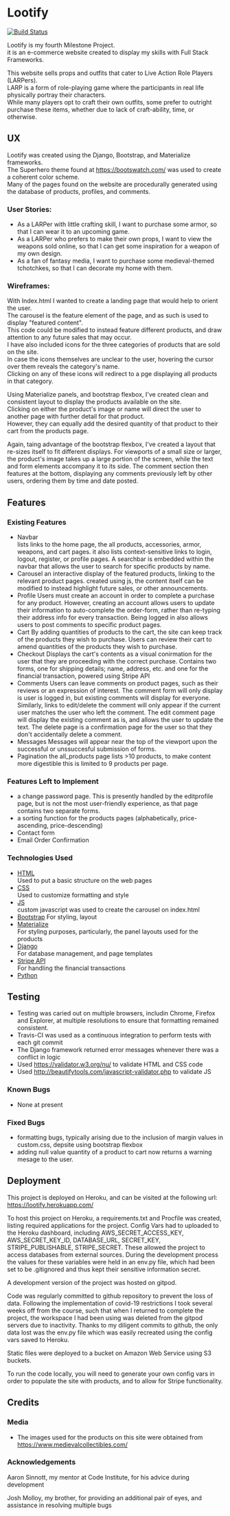 
# Lootify

[![Build Status](https://travis-ci.org/BrendanMolloy/milestone4.svg?branch=master)](https://travis-ci.org/BrendanMolloy/milestone4)

Lootify is my fourth Milestone Project. <br>
it is an e-commerce website created to display my skills with Full Stack Frameworks.<br>

This website sells props and outfits that cater to Live Action Role Players (LARPers).<br>
LARP is a form of role-playing game where the participants in real life physically portray their characters.<br>
While many players opt to craft their own outfits, some prefer to outright purchase these items, whether due to lack of craft-ability, time, or otherwise.


## UX

Lootify was created using the Django, Bootstrap, and Materialize frameworks.<br>
The Superhero theme found at https://bootswatch.com/ was used to create a coherent color scheme. <br>
Many of the pages found on the website are procedurally generated using the database of products, profiles, and comments.

### User Stories:

* As a LARPer with little crafting skill, I want to purchase some armor, so that I can wear it to an upcoming game.
* As a LARPer who prefers to make their own props, I want to view the weapons sold online, so that I can get some inspiration for a weapon of my own design.
* As a fan of fantasy media, I want to purchase some medieval-themed tchotchkes, so that I can decorate my home with them.

### Wireframes:

<!-- ![](/images/wireframes-index.png) -->

With Index.html I wanted to create a landing page that would help to orient the user. <br>
The carousel is the feature element of the page, and as such is used to display "featured content". <br>
This code could be modified to instead feature different products, and draw attention to any future sales that may occur.
<br>
I have also included icons for the three categories of products that are sold on the site.<br>
In case the icons themselves are unclear to the user, hovering the cursor over them reveals the category's name.<br>
Clicking on any of these icons will redirect to a pge displaying all products in that category.<br>

<!-- ![](/images/wireframes-products.png) -->

Using Materialize panels, and bootstrap flexbox, 
I've created clean and consistent layout to display the products available on the site.<br>
Clicking on either the product's image or name will direct the user to another page with further detail for that product.<br>
However, they can equally add the desired quantity of that product to their cart from the products page.

<!-- ![](/images/wireframes-productdetail.png) -->

Again, taing advantage of the bootstrap flexbox, I've created a layout that re-sizes itself to fit different displays.
For viewports of a small size or larger, the product's image takes up a large portion of the screen, 
while the text and form elements accompany it to its side.
The comment section then features at the bottom, 
displaying any comments previously left by other users, ordering them by time and date posted.

## Features

### Existing Features

* Navbar  
    lists links to the home page, the all products, accessories, armor, weapons, and cart pages.
    it also lists context-sensitive links to login, logout, register, or profile pages.
    A searchbar is embedded within the navbar that allows the user to search for specific products by name.
* Carousel
    an interactive display of the featured products, linking to the relevant product pages.
    created using js, the content itself can be modified to instead highlight future sales, or other announcements.
* Profile 
    Users must create an account in order to complete a purchase for any product.
    However, creating an account allows users to update their information to auto-complete the order-form, rather than re-typing their address info for every transaction.
    Being logged in also allows users to post comments to specific product pages.
* Cart 
    By adding quantities of products to the cart, the site can keep track of the products they wish to purchase.
    Users can review their cart to amend quantities of the products they wish to purchase.
* Checkout 
    Displays the cart's contents as a visual conirmation for the user that they are proceeding with the correct purchase.
    Contains two forms, one for shipping details; name, address, etc. and one for the financial transaction, powered using Stripe API
* Comments 
    Users can leave comments on product pages, such as their reviews or an expression of interest.
    The comment form will only display is user is logged in, but existing comments will display for everyone.
    Similarly, links to edit/delete the comment will only appear if the current user matches the user who left the comment. 
    The edit comment page will display the existing comment as is, and allows the user to update the text.
    The delete page is a confirmation page for the user so that they don't accidentally delete a comment.
* Messages
    Messages will appear near the top of the viewport upon the successful or unssuccesful submission of forms.
* Pagination
    the all_products page lists >10 products, to make content more digestible this is limited to 9 products per page.

### Features Left to Implement

* a change password page. This is presently handled by the editprofile page, but is not the most user-friendly experience, as that page contains two separate forms.
* a sorting function for the products pages (alphabetically, price-ascending, price-descending)
* Contact form
* Email Order Confirmation

### Technologies Used

* [HTML](https://html.com/)  
    Used to put a basic structure on the web pages
* [CSS](https://en.wikipedia.org/wiki/Cascading_Style_Sheets)  
    Used to customize formatting and style
* [JS](https://www.javascript.com/)  
    custom javascript was used to create the carousel on index.html
* [Bootstrap](https://getbootstrap.com/)
    For styling, layout
* [Materialize](https://materializecss.com/)  
    For styling purposes, particularly, the panel layouts used for the products
* [Django](https://www.djangoproject.com/)  
    For database management, and page templates
* [Stripe API](https://stripe.com/ie)  
    For handling the financial transactions
* [Python](https://www.python.org/)  
    
## Testing

* Testing was caried out on multiple browsers, includin Chrome, Firefox and Explorer, at multiple resolutions to ensure that formatting remained consistent.
* Travis-CI was used as a continuous integration to perform tests with each git commit
* The Django framework returned error messages whenever there was a conflict in logic
* Used https://validator.w3.org/nu/ to validate HTML and CSS code
* Used http://beautifytools.com/javascript-validator.php to validate JS


### Known Bugs
* None at present

### Fixed Bugs
* formatting bugs, typically arising due to the inclusion of margin values in custom.css, depsite using bootstrap flexbox
* adding null value quantity of a product to cart now returns a warning mesage to the user.

## Deployment
This project is deployed on Heroku, and can be visited at the following url:  
    https://lootify.herokuapp.com/

To host this project on Heroku, a requirements.txt and Procfile was created, listing required applications for the project.
Config Vars had to uploaded to the Heroku dashboard, including 
AWS_SECRET_ACCESS_KEY, AWS_SECRET_KEY_ID, DATABASE_URL, SECRET_KEY, STRIPE_PUBLISHABLE, STRIPE_SECRET.
These allowed the project to access databases from external sources. 
During the development process the values for these variables were held in an env.py file, 
which had been set to be .gitignored and thus kept their sensitive information secret.

A development version of the project was hosted on gitpod. 

Code was regularly committed to github repository to prevent the loss of data.
Following the implementation of covid-19 restrictions I took several weeks off from the course, 
such that when I returned to complete the project, 
the workspace I had been using was deleted from the gitpod servers due to inactivity.
Thanks to my diligent commits to github, the only data lost was the env.py file 
which was easily recreated using the config vars saved to Heroku.

Static files were deployed to a bucket on Amazon Web Service using S3 buckets.

To run the code locally, you will need to generate your own config vars in order to populate the site with products,
and to allow for Stripe functionality.

## Credits
### Media
* The images used for the products on this site were obtained from https://www.medievalcollectibles.com/

### Acknowledgements
Aaron Sinnott, my mentor at Code Institute, for his advice during development

Josh Molloy, my brother, for providing an additional pair of eyes, and assistance in resolving multiple bugs